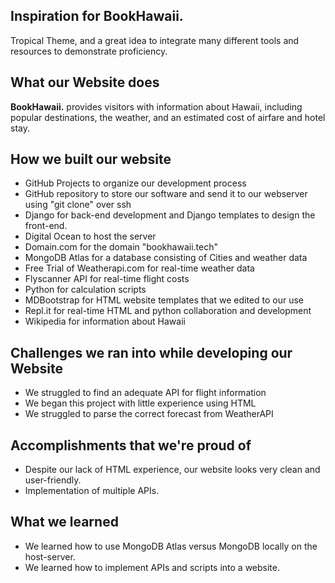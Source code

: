 ## Inspiration for BookHawaii.
Tropical Theme, and a great idea to integrate many different tools and resources to demonstrate proficiency.

## What our Website does
**BookHawaii.** provides visitors with information about Hawaii, including popular destinations, the weather, and an estimated cost of airfare and hotel stay.

## How we built our website
- GitHub Projects to organize our development process
- GitHub repository to store our software and send it to our webserver using "git clone" over ssh
- Django for back-end development and Django templates to design the front-end.
- Digital Ocean to host the server
- Domain.com for the domain "bookhawaii.tech"
- MongoDB Atlas for a database consisting of Cities and weather data
- Free Trial of Weatherapi.com for real-time weather data
- Flyscanner API for real-time flight costs
- Python for calculation scripts
- MDBootstrap for HTML website templates that we edited to our use
- Repl.it for real-time HTML and python collaboration and development
- Wikipedia for information about Hawaii

## Challenges we ran into while developing our Website
- We struggled to find an adequate API for flight information
- We began this project with little experience using HTML
- We struggled to parse the correct forecast from WeatherAPI

## Accomplishments that we're proud of
- Despite our lack of HTML experience, our website looks very clean and user-friendly.
- Implementation of multiple APIs.

## What we learned
- We learned how to use MongoDB Atlas versus MongoDB locally on the host-server.
- We learned how to implement APIs and scripts into a website.
